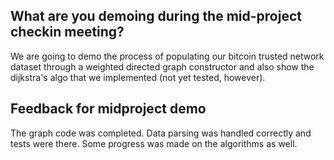 ## What are you demoing during the mid-project checkin meeting?

We are going to demo the process of populating our bitcoin trusted network dataset through a weighted directed graph constructor and also show the dijkstra's algo that we implemented (not yet tested, however).

## Feedback for midproject demo

The graph code was completed.
Data parsing was handled correctly and tests were there.
Some progress was made on the algorithms as well.
